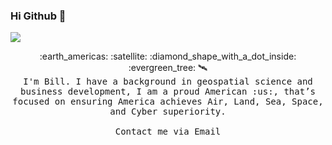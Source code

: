 ### Hi Github 👋
![](https://komarev.com/ghpvc/?username=braymond1776&color=blue)

<p align="center">
  :earth_americas: :satellite: :diamond_shape_with_a_dot_inside: :evergreen_tree: 🛰️<br>
  <samp>
I'm Bill. I have a background in geospatial science and business development, I am a proud American :us:, that’s focused on ensuring America achieves Air, Land, Sea, Space, and Cyber superiority. 
     <br><br>Contact me via Email</a>
  </samp>
